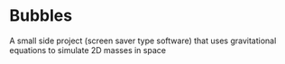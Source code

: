 # Bubbles
A small side project (screen saver type software) that uses gravitational equations to simulate 2D masses in space

